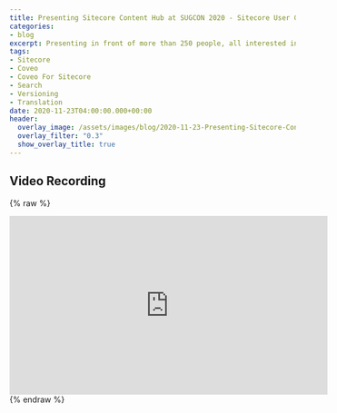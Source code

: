 ```yaml
---
title: Presenting Sitecore Content Hub at SUGCON 2020 - Sitecore User Group Conference
categories:
- blog
excerpt: Presenting in front of more than 250 people, all interested in the world of Sitecore
tags:
- Sitecore
- Coveo
- Coveo For Sitecore
- Search
- Versioning
- Translation
date: 2020-11-23T04:00:00.000+00:00
header:
  overlay_image: /assets/images/blog/2020-11-23-Presenting-Sitecore-Content-Hub-at-SUGCON-2020-Sitecore-User-Group-Conference/2020-11-23-Presenting-Sitecore-Content-Hub-at-SUGCON-2020-Sitecore-User-Group-Conference-Hero.png
  overlay_filter: "0.3"
  show_overlay_title: true
---
```


## Video Recording

{% raw %} 
<iframe width="560" height="315" src="https://www.youtube.com/embed/MLZa1xlCx-w" frameborder="0" allow="accelerometer; autoplay; encrypted-media; gyroscope; picture-in-picture" allowfullscreen></iframe>
{% endraw %}
